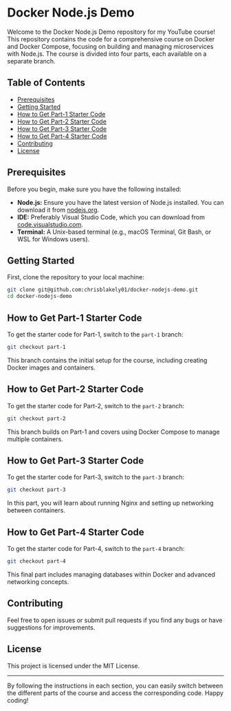 # Docker Node.js Demo

Welcome to the Docker Node.js Demo repository for my YouTube course! This repository contains the code for a comprehensive course on Docker and Docker Compose, focusing on building and managing microservices with Node.js. The course is divided into four parts, each available on a separate branch.

## Table of Contents

- [Prerequisites](#prerequisites)
- [Getting Started](#getting-started)
- [How to Get Part-1 Starter Code](#how-to-get-part-1-starter-code)
- [How to Get Part-2 Starter Code](#how-to-get-part-2-starter-code)
- [How to Get Part-3 Starter Code](#how-to-get-part-3-starter-code)
- [How to Get Part-4 Starter Code](#how-to-get-part-4-starter-code)
- [Contributing](#contributing)
- [License](#license)

## Prerequisites

Before you begin, make sure you have the following installed:

- **Node.js:** Ensure you have the latest version of Node.js installed. You can download it from [nodejs.org](https://nodejs.org/).
- **IDE:** Preferably Visual Studio Code, which you can download from [code.visualstudio.com](https://code.visualstudio.com/).
- **Terminal:** A Unix-based terminal (e.g., macOS Terminal, Git Bash, or WSL for Windows users).

## Getting Started

First, clone the repository to your local machine:

```bash
git clone git@github.com:chrisblakely01/docker-nodejs-demo.git
cd docker-nodejs-demo
```

## How to Get Part-1 Starter Code

To get the starter code for Part-1, switch to the `part-1` branch:

```bash
git checkout part-1
```

This branch contains the initial setup for the course, including creating Docker images and containers.

## How to Get Part-2 Starter Code

To get the starter code for Part-2, switch to the `part-2` branch:

```bash
git checkout part-2
```

This branch builds on Part-1 and covers using Docker Compose to manage multiple containers.

## How to Get Part-3 Starter Code

To get the starter code for Part-3, switch to the `part-3` branch:

```bash
git checkout part-3
```

In this part, you will learn about running Nginx and setting up networking between containers.

## How to Get Part-4 Starter Code

To get the starter code for Part-4, switch to the `part-4` branch:

```bash
git checkout part-4
```

This final part includes managing databases within Docker and advanced networking concepts.

## Contributing

Feel free to open issues or submit pull requests if you find any bugs or have suggestions for improvements.

## License

This project is licensed under the MIT License.

---

By following the instructions in each section, you can easily switch between the different parts of the course and access the corresponding code. Happy coding!
